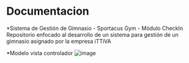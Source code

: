 # Documentacion




*Sistema de Gestión de Gimnasio - Sportacus Gym - Módulo CheckIn
Repositorio enfocado al desarrollo de un sistema para gestión de un gimnasio asignado por la empresa iTTiVA


*Modelo vista controlador 
![image](https://user-images.githubusercontent.com/126131443/233433265-8110f9a5-854c-420b-b611-1e959d9b800e.png)
